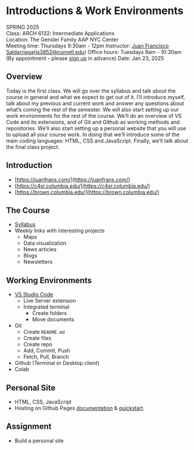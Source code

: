# Introductions & Work Environments

SPRING 2025  
Class: ARCH 6132: Intermediate Applications  
Location: The Gensler Family AAP NYC Center  
Meeting time: Thursdays 9:30am - 12pm
Instructor: [Juan Francisco Saldarriaga](mailto:juanfrans@gmail.com)([js3852@cornell.edu](mailto:js3852@cornell.edu))
Office hours: Tuesdays 9am - 10:30am (By appointment – please [sign up](https://calendar.app.google/xCToLwfWspqMzgjEA) in advance)
Date: Jan 23, 2025

## Overview

Today is the first class. We will go over the syllabus and talk about the course in general and what we expect to get out of it. I’ll introduce myself, talk about my previous and current work and answer any questions about what’s coming the rest of the semester. We will also start setting up our work environments for the rest of the course. We’ll do an overview of VS Code and its extensions, and of Git and Github as working methods and repositories. We’ll also start setting up a personal website that you will use to upload all your course work. In doing that we’ll introduce some of the main coding languages: HTML, CSS and JavaScript. Finally, we’ll talk about the final class project.

## Introduction

* [https://juanfrans.com/](https://juanfrans.com/)
* [https://c4sr.columbia.edu/](https://c4sr.columbia.edu/)
* [https://brown.columbia.edu/](https://brown.columbia.edu/)

## The Course

* [Syllabus](https://docs.google.com/document/d/1qMisoseUQg9DCBoIUbMpsk7ub6mOvAizzmQVtxwtiIg/edit?tab=t.0#heading=h.cg3tjyu7pkyn)
* Weekly links with interesting projects
  * Maps
  * Data visualization
  * News articles
  * Blogs  
  * Newsletters

## Working Environments

* [VS Studio Code](https://code.visualstudio.com/download)  
  * Live Server extension  
  * Integrated terminal  
    * Create folders  
    * Move documents  
* Git  
  * Create `README.md`  
  * Create files  
  * Create repo  
  * Add, Commit, Push  
  * Fetch, Pull, Branch  
* Github (Terminal or Desktop client)  
* Colab

## Personal Site

* HTML, CSS, JavaScript  
* Hosting on Github Pages [documentation](https://docs.github.com/en/pages) & [quickstart](https://docs.github.com/en/pages/quickstart).

## Assignment

* Build a personal site
